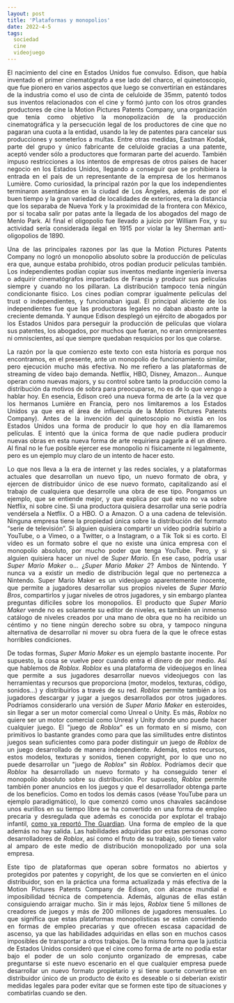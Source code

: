 ```yaml
---
layout: post
title: 'Plataformas y monopolios'
date: 2022-4-5
tags:
  sociedad
  cine
  videojuego
---
```

<p style='text-align: justify;'>El nacimiento del cine en Estados Unidos fue convulso. Edison, que había inventado el primer cinematógrafo a ese lado del charco, el quinetoscopio, que fue pionero en varios aspectos que luego se convertirían en estándares de la industria como el uso de cinta de celuloide de 35mm, patentó todos sus inventos relacionados con el cine y formó junto con los otros grandes productores de cine la Motion Pictures Patents Company, una organización que tenía como objetivo la monopolización de la producción cinematográfica y la persecución legal de los productores de cine que no pagaran una cuota a la entidad, usando la ley de patentes para cancelar sus producciones y someterlos a multas. Entre otras medidas, Eastman Kodak, parte del grupo y único fabricante de celuloide gracias a una patente, aceptó vender sólo a productores que formaran parte del acuerdo. También impuso restricciones a los intentos de empresas de otros países de hacer negocio en los Estados Unidos, llegando a conseguir que se prohibiera la entrada en el país de un representante de la empresa de los hermanos Lumière. Como curiosidad, la principal razón por la que los independientes terminaron asentándose en la ciudad de Los Ángeles, además de por el buen tiempo y la gran variedad de localidades de exteriores, era la distancia que los separaba de Nueva York y la proximidad de la frontera con México, por si tocaba salir por patas ante la llegada de los abogados del mago de Menlo Park. Al final el oligopolio fue llevado a juicio por William Fox, y su actividad sería considerada ilegal en 1915 por violar la ley Sherman anti-oligopolios de 1890.</p>

<p style='text-align: justify;'>Una de las principales razones por las que la Motion Pictures Patents Company no logró un monopolio absoluto sobre la producción de películas era que, aunque estaba prohibido, otros podían producir películas también. Los independientes podían copiar sus inventos mediante ingeniería inversa o adquirir cinematógrafos importados de Francia y producir sus películas siempre y cuando no los pillaran. La distribución tampoco tenía ningún condicionante físico. Los cines podían comprar igualmente películas del trust o independientes, y funcionaban igual. El principal aliciente de los independientes fue que las productoras legales no daban abasto ante la creciente demanda. Y aunque Edison desplegó un ejército de abogados por los Estados Unidos para perseguir la producción de películas que violara sus patentes, los abogados, por muchos que fueran, no eran omnipresentes ni omniscientes, así que siempre quedaban resquicios por los que colarse.</p>

<p style='text-align: justify;'>La razón por la que comienzo este texto con esta historia es porque nos encontramos, en el presente, ante un monopolio de funcionamiento similar, pero ejecución mucho más efectiva. No me refiero a las plataformas de streaming de vídeo bajo demanda. Netflix, HBO, Disney, Amazon… Aunque operan como nuevas majors, y su control sobre tanto la producción como la distribución da motivos de sobra para preocuparse, no es de lo que vengo a hablar hoy. En esencia, Edison creó una nueva forma de arte (a la vez que los hermanos Lumière en Francia, pero nos limitaremos a los Estados Unidos ya que era el área de influencia de la Motion Pictures Patents Company). Antes de la invención del quinetoscopio no existía en los Estados Unidos una forma de producir lo que hoy en día llamaremos películas. E intentó que la única forma de que nadie pudiera producir nuevas obras en esta nueva forma de arte requiriera pagarle a él un dinero. Al final no le fue posible ejercer ese monopolio ni físicamente ni legalmente, pero es un ejemplo muy claro de un intento de hacer esto.</p>

<p style='text-align: justify;'>Lo que nos lleva a la era de internet y las redes sociales, y a plataformas actuales que desarrollan un nuevo tipo, un nuevo formato de obra, y ejercen de distribuidor único de ese nuevo formato, capitalizando así el trabajo de cualquiera que desarrolle una obra de ese tipo. Pongamos un ejemplo, que se entiende mejor, y que explica por qué esto no va sobre Netflix, ni sobre cine. Si una productora quisiera desarrollar una serie podría vendérsela a Netflix. O a HBO. O a Amazon. O a una cadena de televisión. Ninguna empresa tiene la propiedad única sobre la distribución del formato “serie de televisión”. Si alguien quisiera compartir un vídeo podría subirlo a YouTube, o a Vimeo, o a Twitter, o a Instagram, o a Tik Tok si es corto. El vídeo es un formato sobre el que no existe una única empresa con el monopolio absoluto, por mucho poder que tenga YouTube. Pero, y si alguien quisiera hacer un nivel de <i>Super Mario</i>. En ese caso, podría usar <i>Super Mario Maker</i> o… ¿<i>Super Mario Maker 2</i>? Ambos de Nintendo. Y nunca va a existir un medio de distribución legal que no pertenezca a Nintendo. Super Mario Maker es un videojuego aparentemente inocente, que permite a jugadores desarrollar sus propios niveles de <i>Super Mario Bros</i>, compartirlos y jugar niveles de otros jugadores, y sin embargo plantea preguntas difíciles sobre los monopolios. El producto que <i>Super Mario Maker</i> vende no es solamente su editor de niveles, es también un inmenso catálogo de niveles creados por una mano de obra que no ha recibido un céntimo y no tiene ningún derecho sobre su obra, y tampoco ninguna alternativa de desarrollar ni mover su obra fuera de la que le ofrece estas horribles condiciones.</p>

<p style='text-align: justify;'>De todas formas, <i>Super Mario Maker</i> es un ejemplo bastante inocente. Por supuesto, la cosa se vuelve peor cuando entra el dinero de por medio. Así que hablemos de <i>Roblox</i>. <i>Roblox</i> es una plataforma de videojuegos en línea que permite a sus jugadores desarrollar nuevos videojuegos con las herramientas y recursos que proporciona (motor, modelos, texturas, código, sonidos…) y distribuirlos a través de su red. <i>Roblox</i> permite también a los jugadores descargar y jugar a juegos desarrollados por otros jugadores. Podríamos considerarlo una versión de <i>Super Mario Maker</i> en esteroides, sin llegar a ser un motor comercial como Unreal o Unity. Es más, <i>Roblox</i> no quiere ser un motor comercial como Unreal y Unity donde uno puede hacer cualquier juego. El "juego de <i>Roblox</i>" es un formato en sí mismo, con primitivos lo bastante grandes como para que las similitudes entre distintos juegos sean suficientes como para poder distinguir un juego de <i>Roblox</i> de un juego desarrollado de manera independiente. Además, estos recursos, estos modelos, texturas y sonidos, tienen copyright, por lo que uno no puede desarrollar un "juego de <i>Roblox</i>" sin <i>Roblox</i>. Podríamos decir que <i>Roblox</i> ha desarrollado un nuevo formato y ha conseguido tener el monopolio absoluto sobre su distribución. Por supuesto, <i>Roblox</i> permite también poner anuncios en los juegos y que el desarrollador obtenga parte de los beneficios. Como en todos los demás casos (véase YouTube para un ejemplo paradigmático), lo que comenzó como unos chavales sacándose unos eurillos en su tiempo libre se ha convertido en una forma de empleo precaria y desregulada que además es conocida por explotar el trabajo infantil, <a href="https://www.theguardian.com/games/2022/jan/09/the-trouble-with-roblox-the-video-game-empire-built-on-child-labour">como ya reportó The Guardian</a>. Una forma de empleo de la que además no hay salida. Las habilidades adquiridas por estas personas como desarrolladores de <i>Roblox</i>, así como el fruto de su trabajo, sólo tienen valor al amparo de este medio de distribución monopolizado por una sola empresa.</p>

<p style='text-align: justify;'>Este tipo de plataformas que operan sobre formatos no abiertos y protegidos por patentes y copyright, de los que se convierten en el único distribuidor, son en la práctica una forma actualizada y más efectiva de la Motion Pictures Patents Company de Edison, con alcance mundial e imposibilidad técnica de competencia. Además, algunas de ellas están consiguiendo arraigar mucho. Sin ir más lejos, <i>Roblox</i> tiene 5 millones de creadores de juegos y más de 200 millones de jugadores mensuales. Lo que significa que estas plataformas monopolísticas se están convirtiendo en formas de empleo precarias y que ofrecen escasa capacidad de ascenso, ya que las habilidades adquiridas en ellas son en muchos casos imposibles de transportar a otros trabajos. De la misma forma que la justicia de Estados Unidos consideró que el cine como forma de arte no podía estar bajo el poder de un solo conjunto organizado de empresas, cabe preguntarse si este nuevo escenario en el que cualquier empresa puede desarrollar un nuevo formato propietario y si tiene suerte convertirse en distribuidor único de un producto de éxito es deseable o si deberían existir medidas legales para poder evitar que se formen este tipo de situaciones y combatirlas cuando se den.</p>
